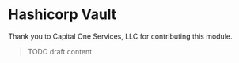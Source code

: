 # Hashicorp Vault

Thank you to Capital One Services, LLC for contributing this module.


> TODO draft content
